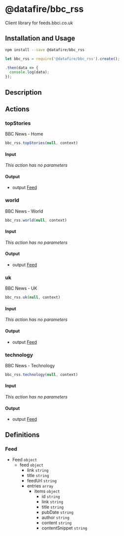 # @datafire/bbc_rss

Client library for feeds.bbci.co.uk

## Installation and Usage
```bash
npm install --save @datafire/bbc_rss
```
```js
let bbc_rss = require('@datafire/bbc_rss').create();

.then(data => {
  console.log(data);
});
```

## Description



## Actions

### topStories
BBC News - Home


```js
bbc_rss.topStories(null, context)
```

#### Input
*This action has no parameters*

#### Output
* output [Feed](#feed)

### world
BBC News - World


```js
bbc_rss.world(null, context)
```

#### Input
*This action has no parameters*

#### Output
* output [Feed](#feed)

### uk
BBC News - UK


```js
bbc_rss.uk(null, context)
```

#### Input
*This action has no parameters*

#### Output
* output [Feed](#feed)

### technology
BBC News - Technology


```js
bbc_rss.technology(null, context)
```

#### Input
*This action has no parameters*

#### Output
* output [Feed](#feed)



## Definitions

### Feed
* Feed `object`
  * feed `object`
    * link `string`
    * title `string`
    * feedUrl `string`
    * entries `array`
      * items `object`
        * id `string`
        * link `string`
        * title `string`
        * pubDate `string`
        * author `string`
        * content `string`
        * contentSnippet `string`


